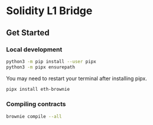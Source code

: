 # Solidity L1 Bridge

## Get Started

### Local development

```bash
python3 -m pip install --user pipx
python3 -m pipx ensurepath
```

You may need to restart your terminal after installing pipx.

```bash
pipx install eth-brownie
```

### Compiling contracts

```bash
brownie compile --all
```
